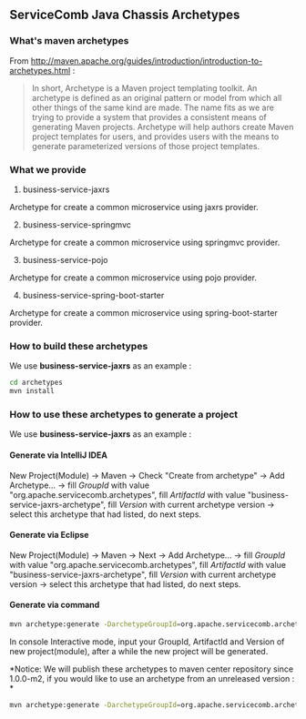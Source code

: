 ## ServiceComb Java Chassis Archetypes
### What's maven archetypes
From http://maven.apache.org/guides/introduction/introduction-to-archetypes.html :

>In short, Archetype is a Maven project templating toolkit. An archetype is defined as an original pattern or model from which all other things of the same kind are made. The name fits as we are trying to provide a system that provides a consistent means of generating Maven projects. Archetype will help authors create Maven project templates for users, and provides users with the means to generate parameterized versions of those project templates.

### What we provide
1. business-service-jaxrs
  
  Archetype for create a common microservice using jaxrs provider.

2. business-service-springmvc

  Archetype for create a common microservice using springmvc provider.
  
3. business-service-pojo

  Archetype for create a common microservice using pojo provider.
  
4. business-service-spring-boot-starter

  Archetype for create a common microservice using spring-boot-starter provider.

### How to build these archetypes
We use **business-service-jaxrs** as an example :

```bash
cd archetypes
mvn install
```

### How to use these archetypes to generate a project
We use **business-service-jaxrs** as an example :
#### Generate via IntelliJ IDEA  
New Project(Module) -> Maven -> Check "Create from archetype" -> Add Archetype... -> fill *GroupId* with value "org.apache.servicecomb.archetypes", fill *ArtifactId* with value "business-service-jaxrs-archetype", fill *Version* with current archetype version -> select this archetype that had listed, do next steps.

#### Generate via Eclipse  
New Project(Module) -> Maven -> Next -> Add Archetype... -> fill *GroupId* with value "org.apache.servicecomb.archetypes", fill *ArtifactId* with value "business-service-jaxrs-archetype", fill *Version* with current archetype version -> select this archetype that had listed, do next steps.

#### Generate via command

```bash
mvn archetype:generate -DarchetypeGroupId=org.apache.servicecomb.archetypes -DarchetypeArtifactId=business-service-jaxrs-archetype -DarchetypeVersion=${archetype-version}
```

In console Interactive mode, input your GroupId, ArtifactId and Version of new project(module), after a while the new project will be generated.

*Notice: We will publish these archetypes to maven center repository since 1.0.0-m2, if you would like to use an archetype from an unreleased version : *
```bash
mvn archetype:generate -DarchetypeGroupId=org.apache.servicecomb.archetypes -DarchetypeArtifactId=business-service-jaxrs-archetype -DarchetypeVersion=${archetype-version} -DarchetypeRepository=https://repository.apache.org/content/groups/snapshots-group
```